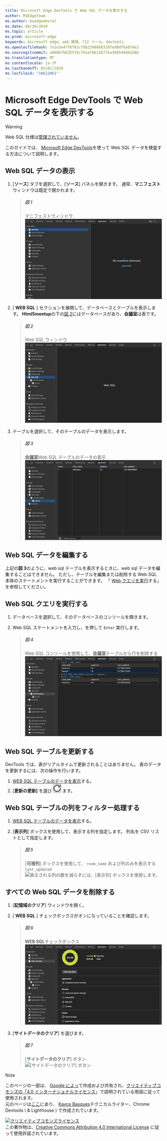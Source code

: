 ```yaml
---
title: Microsoft Edge DevTools で Web SQL データを表示する
author: MSEdgeTeam
ms.author: msedgedevrel
ms.date: 04/30/2019
ms.topic: article
ms.prod: microsoft-edge
keywords: microsoft edge、web 開発、f12 ツール、devtools
ms.openlocfilehash: 7a1e3e47f6761cfdb23488683107ed0df6a8f4e2
ms.sourcegitcommit: ad68bfbb355f6cfdaaf6612b77ea3985d4d6a58b
ms.translationtype: MT
ms.contentlocale: ja-JP
ms.lasthandoff: 05/01/2020
ms.locfileid: "10612061"
---
```

<!-- Copyright Kayce Basques 

   Licensed under the Apache License, Version 2.0 (the "License");
   you may not use this file except in compliance with the License.
   You may obtain a copy of the License at

       https://www.apache.org/licenses/LICENSE-2.0

   Unless required by applicable law or agreed to in writing, software
   distributed under the License is distributed on an "AS IS" BASIS,
   WITHOUT WARRANTIES OR CONDITIONS OF ANY KIND, either express or implied.
   See the License for the specific language governing permissions and
   limitations under the License.  -->





# Microsoft Edge DevTools で Web SQL データを表示する   



> [!WARNING]
> Web SQL 仕様は[管理されていません][W3CWebSQLStatus]。  

このガイドでは、 [Microsoft Edge DevTools][MicrosoftEdgeDevTools]を使って Web SQL データを検査する方法について説明します。  

## Web SQL データの表示   

1.  [**ソース**] タブを選択して、[**ソース**] パネルを開きます。  通常、**マニフェスト**ウィンドウは既定で開かれます。  
    
    > ##### 図 1  
    > マニフェストウィンドウ  
    > ![マニフェストウィンドウ][ImageManifestPane]  
    
1.  [ **WEB SQL** ] セクションを展開して、データベースとテーブルを表示します。  **Html5meetup**の下の[図 2](#figure-2)にはデータベースがあり、**会議室**は表です。  
    
    > ##### 図 2  
    > Web SQL ウィンドウ  
    > ![Web SQL ウィンドウ][ImageWebSQLPane]  

1.  テーブルを選択して、そのテーブルのデータを表示します。  
    
    > ##### 図 3  
    > **会議室**Web SQL テーブルのデータの表示  
    > ![Web SQL テーブルのデータを表示する][ImageWebSQLTable]  

## Web SQL データを編集する   

上記の**図 3**のように、web sql テーブルを表示するときに、web sql データを編集することはできません。  ただし、テーブルを編集または削除する Web SQL 本体のステートメントを実行することができます。  「 [Web クエリを実行](#run-web-sql-queries)する」を参照してください。  

## Web SQL クエリを実行する   

1.  データベースを選択して、そのデータベースのコンソールを開きます。  

1.  Web SQL ステートメントを入力し、を押して `Enter` 実行します。  
    
    > ##### 図 4  
    > Web SQL コンソールを使用して、**会議室**テーブルから行を削除する  
    > ![Web SQL 本体を使用してテーブルから行を削除する][ImageWebSQLEdit]  

## Web SQL テーブルを更新する   

DevTools では、表がリアルタイムで更新されることはありません。  表のデータを更新するには、次の操作を行います。  

1.  [WEB SQL テーブルのデータを表示](#view-web-sql-data)する。  
1.  [**更新の更新]** を選び ![ ][ImageRefreshIcon] ます。  

## Web SQL テーブルの列をフィルター処理する   

1.  [WEB SQL テーブルのデータを表示](#view-web-sql-data)する。  
1.  [**表示列**] ボックスを使用して、表示する列を指定します。  列名を CSV リストとして指定します。  
    
    > ##### 図 5  
    > [**可視列**] ボックスを使用して、 `room_name` および列のみを表示する `last_updated`  
    > ![表示される列の数を減らすには、[表示列] ボックスを使用します。][ImageWebSQLFilter]  

## すべての Web SQL データを削除する   

1.  [**記憶域のクリア**] ウィンドウを開く。  
1.  [ **WEB SQL** ] チェックボックスがオンになっていることを確認します。  
    
    > ##### 図 6  
    > **WEB SQL**チェックボックス  
    > ![Web SQL チェックボックス][ImageWebSQLCheckbox]  

1.  [**サイトデータのクリア**] を選びます。  
    
    > ##### 図 7  
    > [**サイトデータのクリア**] ボタン  
    > ![[サイトデータのクリア] ボタン][ImageClearWebSQL]  

 



<!-- image links -->  

[ImageRefreshIcon]: /microsoft-edge/devtools-guide-chromium/media/refresh-icon.msft.png  

[ImageManifestPane]: /microsoft-edge/devtools-guide-chromium/media/storage-application-manifest.msft.png "図 1: [マニフェスト] ウィンドウ"  
[ImageWebSQLPane]: /microsoft-edge/devtools-guide-chromium/media/storage-application-storage-web-sql.msft.png "図 2: [Web SQL] ウィンドウ"  
[ImageWebSQLTable]: /microsoft-edge/devtools-guide-chromium/media/storage-application-storage-web-sql-html5meetup-rooms-1.msft.png "図 3: Web SQL テーブルのデータの表示"  
[ImageWebSQLEdit]: /microsoft-edge/devtools-guide-chromium/media/storage-application-storage-web-sql-html5meetup-commands.msft.png "図 4: Web SQL 本体を使ってテーブルから行を削除する"  
[ImageWebSQLFilter]: /microsoft-edge/devtools-guide-chromium/media/storage-application-storage-web-sql-html5meetup-rooms-2.msft.png "図 5: 表示される列の数を減らすために [表示列] テキストボックスを使用する"  
[ImageWebSQLCheckbox]: /microsoft-edge/devtools-guide-chromium/media/storage-application-clear-storage-web-sql.msft.png "図 6: [Web SQL] チェックボックス"  
[ImageClearWebSQL]: /microsoft-edge/devtools-guide-chromium/media/storage-application-clear-storage-clear-site-data-button.msft.png "図 7: [サイトデータのクリア] ボタン"  

<!-- links -->  

[MicrosoftEdgeDevTools]: /microsoft-edge/devtools-guide-chromium "Microsoft Edge (Chromium) 開発者ツール"  

[W3CWebSQLStatus]: https://w3.org/TR/webdatabase/#status-of-this-document "Web SQL データベース |勧告"  

> [!NOTE]
> このページの一部は、 [Google によっ][GoogleSitePolicies]て作成および共有され、[クリエイティブコモンズの「4.0 インターナショナルライセンス][CCA4IL]」で説明されている用語に従って使用されます。  
> 元のページは[ここ](https://developers.google.com/web/tools/chrome-devtools/storage/websql)にあり、 [Kayce Basques][KayceBasques]テクニカルライター、Chrome Devtools \ & Lighthouse \) で作成されています。  

[![クリエイティブコモンズライセンス][CCby4Image]][CCA4IL]  
この著作物は、[Creative Commons Attribution 4.0 International License][CCA4IL] に従って使用許諾されています。  

[CCA4IL]: https://creativecommons.org/licenses/by/4.0  
[CCby4Image]: https://i.creativecommons.org/l/by/4.0/88x31.png  
[GoogleSitePolicies]: https://developers.google.com/terms/site-policies  
[KayceBasques]: https://developers.google.com/web/resources/contributors/kaycebasques  
